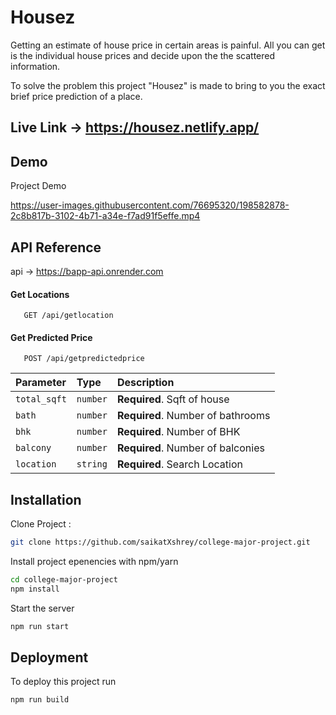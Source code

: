 # Housez

Getting an estimate of house price in certain areas is painful. All you can get is the individual house prices and decide upon the the scattered information.

To solve the problem this project "Housez" is made to bring to you the exact brief price prediction of a place.

## Live Link → https://housez.netlify.app/

## Demo

Project Demo

https://user-images.githubusercontent.com/76695320/198582878-2c8b817b-3102-4b71-a34e-f7ad91f5effe.mp4

## API Reference

api → https://bapp-api.onrender.com

#### Get Locations

```
   GET /api/getlocation
```

#### Get Predicted Price

```
   POST /api/getpredictedprice
```

| Parameter    | Type     | Description                       |
| :----------- | :------- | :-------------------------------- |
| `total_sqft` | `number` | **Required**. Sqft of house       |
| `bath`       | `number` | **Required**. Number of bathrooms |
| `bhk`        | `number` | **Required**. Number of BHK       |
| `balcony`    | `number` | **Required**. Number of balconies |
| `location`   | `string` | **Required**. Search Location     |

## Installation

Clone Project :

```bash
git clone https://github.com/saikatXshrey/college-major-project.git
```

Install project epenencies with npm/yarn

```bash
cd college-major-project
npm install
```

Start the server

```bash
npm run start
```

## Deployment

To deploy this project run

```bash
npm run build
```
